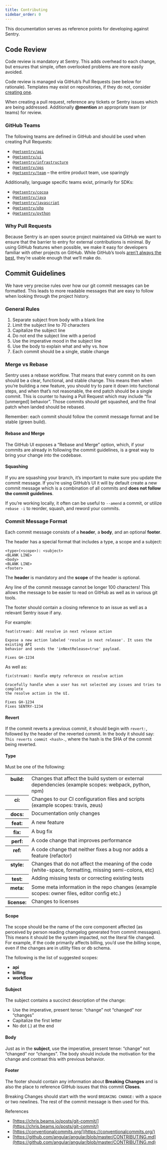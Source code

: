 ```yaml
---
title: Contributing
sidebar_order: 0
---
```


This documentation serves as reference points for developing against Sentry.

## Code Review

Code review is mandatory at Sentry. This adds overhead to each change, but ensures that simple, often overlooked problems are more easily avoided.

Code review is managed via GitHub’s Pull Requests (see below for rationale). Templates may exist on repositories, if they do not, consider [creating one](https://help.github.com/articles/creating-a-pull-request-template-for-your-repository/).

When creating a pull request, reference any tickets or Sentry issues which are being addressed. Additionally **@mention** an appropriate team (or teams) for review.

### GitHub Teams

The following teams are defined in GitHub and should be used when creating Pull Requests:

-   [`@getsentry/api`](https://github.com/orgs/getsentry/teams/api)
-   [`@getsentry/ui`](https://github.com/orgs/getsentry/teams/ui)
-   [`@getsentry/infrastructure`](https://github.com/orgs/getsentry/teams/infrastructure)
-   [`@getsentry/ops`](https://github.com/orgs/getsentry/teams/ops)
-   [`@getsentry/team`](https://github.com/orgs/getsentry/teams/team) – the entire product team, use sparingly

Additionally, language specific teams exist, primarily for SDKs:

-   [`@getsentry/cocoa`](https://github.com/orgs/getsentry/teams/cocoa)
-   [`@getsentry/java`](https://github.com/orgs/getsentry/teams/java)
-   [`@getsentry/javascript`](https://github.com/orgs/getsentry/teams/javascript)
-   [`@getsentry/php`](https://github.com/orgs/getsentry/teams/php)
-   [`@getsentry/python`](https://github.com/orgs/getsentry/teams/python)

### Why Pull Requests

Because Sentry is an open source project maintained via GitHub we want to ensure that the barrier to entry for external contributions is minimal. By using GitHub features when possible, we make it easy for developers familiar with other projects on GitHub. While GitHub’s tools [aren’t always the best](http://cra.mr/2014/05/03/on-pull-requests), they’re usable enough that we’ll make do.

## Commit Guidelines

We have very precise rules over how our git commit messages can be formatted. This leads to more readable messages that are easy to follow when looking through the project history.

### General Rules

1.  Separate subject from body with a blank line
2.  Limit the subject line to 70 characters
3.  Capitalize the subject line
4.  Do not end the subject line with a period
5.  Use the imperative mood in the subject line
6.  Use the body to explain what and why vs. how
7.  Each commit should be a single, stable change

### Merge vs Rebase

Sentry uses a rebase workflow. That means that every commit on its own should be a clear, functional, and stable change. This means then when you’re building a new feature, you should try to pare it down into functional steps, and when that’s not reasonable, the end patch should be a single commit. This is counter to having a Pull Request which may include “fix [unmerged] behavior”. Those commits should get squashed, and the final patch when landed should be rebased.

Remember: each commit should follow the commit message format and be stable (green build).

#### Rebase and Merge

The GitHub UI exposes a “Rebase and Merge” option, which, if your commits are already in following the commit guidelines, is a great way to bring your change into the codebase.

#### Squashing

If you are squashing your branch, it’s important to make sure you update the commit message. If you’re using GitHub’s UI it will by default create a new commit message which is a combination of all commits and **does not follow the commit guidelines**.

If you’re working locally, it often can be useful to `--amend` a commit, or utilize `rebase -i` to reorder, squash, and reword your commits.

### Commit Message Format

Each commit message consists of a **header**, a **body**, and an optional **footer**.

The header has a special format that includes a type, a scope and a subject:

```
<type>(<scope>): <subject>
<BLANK LINE>
<body>
<BLANK LINE>
<footer>
```

The **header** is mandatory and the **scope** of the header is optional.

Any line of the commit message cannot be longer 100 characters! This allows the message to be easier to read on GitHub as well as in various git tools.

The footer should contain a closing reference to an issue as well as a relevant Sentry issue if any.

For example:

```
feat(stream): Add resolve in next release action

Expose a new action labeled 'resolve in next release'. It uses the existing API
behavior and sends the 'inNextRelease=true' payload.

Fixes GH-1234
```

As well as:

```
fix(stream): Handle empty reference on resolve action

Gracefully handle when a user has not selected any issues and tries to complete
the resolve action in the UI.

Fixes GH-1234
Fixes SENTRY-1234
```

#### Revert

If the commit reverts a previous commit, it should begin with `revert:`, followed by the header of the reverted commit. In the body it should say: `This reverts commit <hash>.`, where the hash is the SHA of the commit being reverted.

#### Type

Must be one of the following:

<table class="table"><tbody valign="top"><tr><th>build:</th><td>Changes that affect the build system or external dependencies (example scopes: webpack, python, npm)</td></tr><tr><th>ci:</th><td>Changes to our CI configuration files and scripts (example scopes: travis, zeus)</td></tr><tr><th>docs:</th><td>Documentation only changes</td></tr><tr><th>feat:</th><td>A new feature</td></tr><tr><th>fix:</th><td>A bug fix</td></tr><tr><th>perf:</th><td>A code change that improves performance</td></tr><tr><th>ref:</th><td>A code change that neither fixes a bug nor adds a feature (refactor)</td></tr><tr><th>style:</th><td>Changes that do not affect the meaning of the code (white-space, formatting, missing semi-colons, etc)</td></tr><tr><th>test:</th><td>Adding missing tests or correcting existing tests</td></tr><tr><th>meta:</th><td>Some meta information in the repo changes (example scopes: owner files, editor config etc.)</td></tr><tr><th>license:</th><td>Changes to licenses</td></tr></tbody></table>

#### Scope

The scope should be the name of the core component affected (as perceived by person reading changelog generated from commit messages). This means it should be the system impacted, not the literal file changed. For example, if the code primarily affects billing, you’d use the _billing_ scope, even if the changes are in utility files or db schema.

The following is the list of suggested scopes:

-   **api**
-   **billing**
-   **workflow**

#### Subject

The subject contains a succinct description of the change:

-   Use the imperative, present tense: “change” not “changed” nor “changes”
-   Capitalize the first letter
-   No dot (.) at the end

#### Body

Just as in the **subject**, use the imperative, present tense: “change” not “changed” nor “changes”. The body should include the motivation for the change and contrast this with previous behavior.

#### Footer

The footer should contain any information about **Breaking Changes** and is also the place to reference GitHub issues that this commit **Closes**.

Breaking Changes should start with the word `BREAKING CHANGE:` with a space or two newlines. The rest of the commit message is then used for this.

References

-   [https://chris.beams.io/posts/git-commit/](https://chris.beams.io/posts/git-commit/)
-   [https://conventionalcommits.org/](https://conventionalcommits.org/)
-   [https://github.com/angular/angular/blob/master/CONTRIBUTING.md](https://github.com/angular/angular/blob/master/CONTRIBUTING.md)
